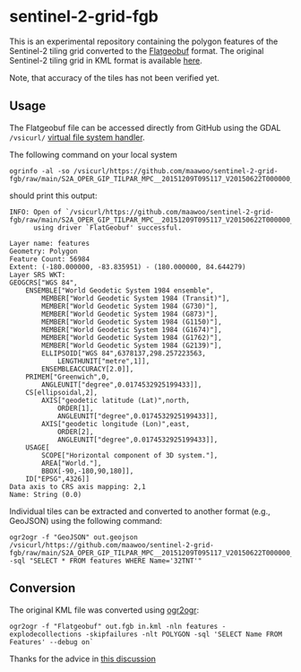 # sentinel-2-grid-fgb

This is an experimental repository containing the polygon features of the Sentinel-2 tiling grid converted to the [Flatgeobuf](https://github.com/flatgeobuf/flatgeobuf) format. The original Sentinel-2 tiling grid in KML format is available [here](https://sentinel.esa.int/web/sentinel/missions/sentinel-2/data-products).

Note, that accuracy of the tiles has not been verified yet.

## Usage

The Flatgeobuf file can be accessed directly from GitHub using the GDAL `/vsicurl/` [virtual file system handler](https://gdal.org/user/virtual_file_systems.html#vsicurl-http-https-ftp-files-random-access).

The following command on your local system
``` 
ogrinfo -al -so /vsicurl/https://github.com/maawoo/sentinel-2-grid-fgb/raw/main/S2A_OPER_GIP_TILPAR_MPC__20151209T095117_V20150622T000000_21000101T000000_B00_poly.fgb
```

should print this output:
```
INFO: Open of `/vsicurl/https://github.com/maawoo/sentinel-2-grid-fgb/raw/main/S2A_OPER_GIP_TILPAR_MPC__20151209T095117_V20150622T000000_21000101T000000_B00_poly.fgb'
      using driver `FlatGeobuf' successful.

Layer name: features
Geometry: Polygon
Feature Count: 56984
Extent: (-180.000000, -83.835951) - (180.000000, 84.644279)
Layer SRS WKT:
GEOGCRS["WGS 84",
    ENSEMBLE["World Geodetic System 1984 ensemble",
        MEMBER["World Geodetic System 1984 (Transit)"],
        MEMBER["World Geodetic System 1984 (G730)"],
        MEMBER["World Geodetic System 1984 (G873)"],
        MEMBER["World Geodetic System 1984 (G1150)"],
        MEMBER["World Geodetic System 1984 (G1674)"],
        MEMBER["World Geodetic System 1984 (G1762)"],
        MEMBER["World Geodetic System 1984 (G2139)"],
        ELLIPSOID["WGS 84",6378137,298.257223563,
            LENGTHUNIT["metre",1]],
        ENSEMBLEACCURACY[2.0]],
    PRIMEM["Greenwich",0,
        ANGLEUNIT["degree",0.0174532925199433]],
    CS[ellipsoidal,2],
        AXIS["geodetic latitude (Lat)",north,
            ORDER[1],
            ANGLEUNIT["degree",0.0174532925199433]],
        AXIS["geodetic longitude (Lon)",east,
            ORDER[2],
            ANGLEUNIT["degree",0.0174532925199433]],
    USAGE[
        SCOPE["Horizontal component of 3D system."],
        AREA["World."],
        BBOX[-90,-180,90,180]],
    ID["EPSG",4326]]
Data axis to CRS axis mapping: 2,1
Name: String (0.0)
```

Individual tiles can be extracted and converted to another format (e.g., GeoJSON) using the following command:
```
ogr2ogr -f "GeoJSON" out.geojson /vsicurl/https://github.com/maawoo/sentinel-2-grid-fgb/raw/main/S2A_OPER_GIP_TILPAR_MPC__20151209T095117_V20150622T000000_21000101T000000_B00_poly.fgb -sql "SELECT * FROM features WHERE Name='32TNT'"
```

## Conversion

The original KML file was converted using [ogr2ogr](https://gdal.org/programs/ogr2ogr.html):
```
ogr2ogr -f "Flatgeobuf" out.fgb in.kml -nln features -explodecollections -skipfailures -nlt POLYGON -sql 'SELECT Name FROM Features' --debug on`
```

Thanks for the advice in [this discussion](https://github.com/flatgeobuf/flatgeobuf/discussions/262)
